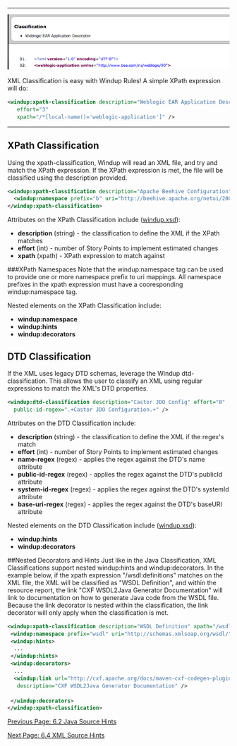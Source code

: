 ***
![XPath Classification](images/6-resource-classification.png)

XML Classification is easy with Windup Rules!  A simple XPath expression will do:
```xml
<windup:xpath-classification description="Weblogic EAR Application Descriptor" 
   effort="3" 
   xpath="/*[local-name()='weblogic-application']" />
```
***


## XPath Classification

Using the xpath-classification, Windup will read an XML file, and try and match the XPath expression.  If the XPath expression is met, the file will be classified using the description provided.  

```xml
<windup:xpath-classification description="Apache Beehive Configuration" xpath="/b:netui-config | /netui-config">
  <windup:namespace prefix="b" uri="http://beehive.apache.org/netui/2004/server/config" />
</windup:xpath-classification>
```

Attributes on the XPath Classification include ([windup.xsd](https://github.com/windup/windup/blob/master/windup-engine/src/main/resources/namespace/windup.xsd)):
* **description** (string)  - the classification to define the XML if the XPath matches
* **effort** (int) - number of Story Points to implement estimated changes
* **xpath** (xpath) - XPath expression to match against

###XPath Namespaces
Note that the windup:namespace tag can be used to provide one or more namespace prefix to uri mappings.  All namespace prefixes in the xpath expression must have a cooresponding windup:namespace tag.

Nested elements on the XPath Classification include:
* **windup:namespace**
* **windup:hints**
* **windup:decorators**


## DTD Classification

If the XML uses legacy DTD schemas, leverage the Windup dtd-classification.  This allows the user to classify an XML using regular expressions to match the XML's DTD properties.

```xml
<windup:dtd-classification description="Castor JDO Config" effort="0"
  public-id-regex=".+Castor JDO Configuration.+" />
```

Attributes on the DTD Classification include:
* **description** (string) - the classification to define the XML if the regex's match
* **effort** (int) - number of Story Points to implement estimated changes
* **name-regex** (regex) - applies the regex against the DTD's name attribute
* **public-id-regex** (regex) - applies the regex against the DTD's publicId attribute
* **system-id-regex** (regex) - applies the regex against the DTD's systemId attribute
* **base-uri-regex** (regex) - applies the regex against the DTD's baseURI attribute

Nested elements on the DTD Classification include ([windup.xsd](https://github.com/windup/windup/blob/master/windup-engine/src/main/resources/namespace/windup.xsd)):
* **windup:hints**
* **windup:decorators**

##Nested Decorators and Hints
Just like in the Java Classification, XML Classifications support nested windup:hints and windup:decorators.  In the example below, if the xpath expression "/wsdl:definitions" matches on the XML file, the XML will be classified as "WSDL Definition", and within the resource report, the link "CXF WSDL2Java Generator Documentation" will link to documentation on how to generate Java code from the WSDL file.  Because the link decorator is nested within the classification, the link decorator will only apply when the classification is met.

```xml
<windup:xpath-classification description="WSDL Definition" xpath="/wsdl:definitions" effort="0">
 <windup:namespace prefix="wsdl" uri="http://schemas.xmlsoap.org/wsdl/" />
 <windup:hints>
  ...
 </windup:hints>
 <windup:decorators>
  ...
  <windup:link url="http://cxf.apache.org/docs/maven-cxf-codegen-plugin-wsdl-to-java.html"
   description="CXF WSDL2Java Generator Documentation" />
   
 </windup:decorators>
</windup:xpath-classification>
```

[Previous Page: 6.2 Java Source Hints](6.2-Java-Source-Hints)

[Next Page: 6.4 XML Source Hints](6.4-XML-Source-Hints)